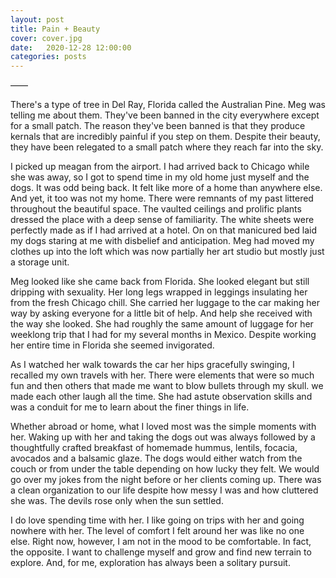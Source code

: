 ```yaml
---
layout: post
title: Pain + Beauty
cover: cover.jpg
date:   2020-12-28 12:00:00
categories: posts
---
```


——

There's a type of tree in Del Ray, Florida called the Australian Pine. Meg was telling me about them. They've been banned in the city everywhere except for a small patch. The reason they've been banned is that they produce kernals that are incredibly painful if you step on them. Despite their beauty, they have been relegated to a small patch where they reach far into the sky.

I picked up meagan from the airport. I had arrived back to Chicago while she was away, so I got to spend time in my old home just myself and the dogs. It was odd being back. It felt like more of a home than anywhere else. And yet, it too was not my home. There were remnants of my past littered throughout the beautiful space. The vaulted ceilings and prolific plants dressed the place with a deep sense of familiarity. The white sheets were perfectly made as if I had arrived at a hotel. On on that manicured bed laid my dogs staring at me with disbelief and anticipation. Meg had moved my clothes up into the loft which was now partially her art studio but mostly just a storage unit.

Meg looked like she came back from Florida. She looked elegant but still dripping with sexuality. Her long legs wrapped in leggings insulating her from the fresh Chicago chill. She carried her luggage to the car making her way by asking everyone for a little bit of help. And help she received with the way she looked. She had roughly the same amount of luggage for her weeklong trip that I had for my several months in Mexico. Despite working her entire time in Florida she seemed invigorated.

As I watched her walk towards the car her hips gracefully swinging, I recalled my own travels with her. There were elements that were so much fun and then others that made me want to blow bullets through my skull. we made each other laugh all the time. She had astute observation skills and was a conduit for me to learn about the finer things in life.

Whether abroad or home, what I loved most was the simple moments with her. Waking up with her and taking the dogs out was always followed by a thoughtfully crafted breakfast of homemade hummus, lentils, focacia, avocados and a balsamic glaze. The dogs would either watch from the couch or from under the table depending on how lucky they felt. We would go over my jokes from the night before or her clients coming up. There was a clean organization to our life despite how messy I was and how cluttered she was. The devils rose only when the sun settled.

I do love spending time with her. I like going on trips with her and going nowhere with her. The level of comfort I felt around her was like no one else. Right now, however, I am not in the mood to be comfortable. In fact, the opposite. I want to challenge myself and grow and find new terrain to explore. And, for me, exploration has always been a solitary pursuit.
